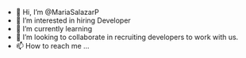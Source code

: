- 👋 Hi, I’m @MariaSalazarP
- 👀 I’m interested in hiring Developer
- 🌱 I’m currently learning  
- 💞️ I’m looking to collaborate in recruiting developers to work with us.
- 📫 How to reach me ...

<!---
MariaSalazarP/MariaSalazarP is a ✨ special ✨ repository because its `README.md` (this file) appears on your GitHub profile.
You can click the Preview link to take a look at your changes.
--->
